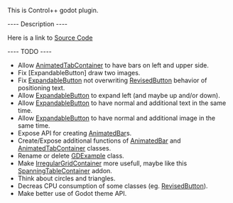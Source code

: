 This is Control++ godot plugin.

---- Description ----

Here is a link to [Source Code](https://github.com/Rito13/godot_control_addon)

---- TODO ----
 - Allow [AnimatedTabContainer]() to have bars on left and upper side.
 - Fix [ExpandableButton] draw two images.
 - Fix [ExpandableButton]() not overwriting [RevisedButton]() behavior of positioning text.
 - Allow [ExpandableButton]() to expand left (and maybe up and/or down).
 - Allow [ExpandableButton]() to have normal and additional text in the same time.
 - Allow [ExpandableButton]() to have normal and additional image in the same time.
 - Expose API for creating [AnimatedBar]()s.
 - Create/Expose additional functions of [AnimatedBar]() and [AnimatedTabContainer]() classes.
 - Rename or delete [GDExample]() class.
 - Make [IrregularGridContainer]() more usefull, maybe like this [SpanningTableContainer](https://github.com/Magodra/SpanningTableContainer) addon.
 - Think about circles and triangles.
 - Decreas CPU consumption of some classes (eg. [RevisedButton]()).
 - Make better use of Godot theme API.
